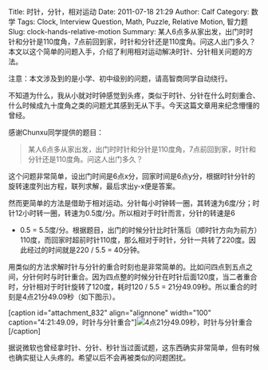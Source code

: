 Title: 时针，分针，相对运动
Date: 2011-07-18 21:29
Author: Calf
Category: 数学
Tags: Clock, Interview Question, Math, Puzzle, Relative Motion, 智力题
Slug: clock-hands-relative-motion
Summary: 某人6点多从家出发，出门时时针和分针是110度角，7点前回到家，时针和分针还是110度角。问这人出门多久？本文以这个简单的问题入手，介绍了利用相对运动解决时针、分针相关问题的方法。

注意：本文涉及到的是小学、初中级别的问题，请高智商同学自动绕行。

不知道为什么，我从小就对时钟感觉到头疼，类似于时针、分针在什么时刻重合、什么时候成九十度角之类的问题尤其感到无从下手。今天这篇文章用来纪念懵懂的曾经。

感谢Chunxu同学提供的题目：

> 某人6点多从家出发，出门时时针和分针是110度角，7点前回到家，时针和分针还是110度角。问这人出门多久？

<!--more-->

这个问题非常简单，设出门时间是6点x分，回家时间是6点y分，根据时针分针的旋转速度列出方程，联列求解，最后求出y-x便是答案。

然而更简单的方法是借助于相对运动。分针每小时钟转一圈，其转速为6度/分；时针12小时转一圈，转速为0.5度/分。所以相对于时针而言，分针的转速是6
- 0.5 =
5.5度/分。根据题目，出门的时候分针比时针落后（顺时针方向为前方）110度，而回家时超前时针110度，那么相对于时针，分针一共转了220度。因此经过的时间就是220
/ 5.5 = 40分钟。

用类似的方法求解时针与分针的重合时刻也是非常简单的。比如问四点到五点之间，分针何时与时针重合。因为四点整的时候分针在时针后面120度，当二者重合时，分针相对于时针旋转了120度，耗时120
/ 5.5 = 21分49.09秒。所以重合的时刻是4点21分49.09秒（如下图示）。

[caption id="attachment\_832" align="alignnone" width="100"
caption="4:21:49.09，时针与分针重合"]![4点21分49.09秒，时针与分针重合][][/caption]

据说微软也曾经拿时针、分针、秒针当过面试题，这东西确实非常简单，但有时候也确实挺让人头疼的。希望以后不会再被类似的问题困扰。

  [4点21分49.09秒，时针与分针重合]: http://www.gocalf.com/blog/wp-content/uploads/2011/07/4h21m49s.gif
    "4h21m49s"
